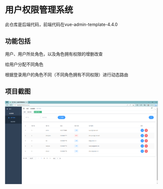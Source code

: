 # 用户权限管理系统
此仓库是后端代码，前端代码在vue-admin-template-4.4.0

## 功能包括 
用户、用户所处角色，以及角色拥有权限的增删改查

给用户分配不同角色

根据登录用户的角色不同（不同角色拥有不同权限）进行动态路由

## 项目截图
![image](https://github.com/itry1997/managementSystem/blob/master/HR%E8%B7%AF%E7%94%B1%E7%95%8C%E9%9D%A2.png)

